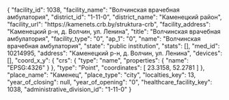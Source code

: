 {
    "facility_id": 1038,
    "facility_name": "Волчинская врачебная амбулатория",
    "district_id": "1-11-0",
    "district_name": "Каменецкий район",
    "facility_url": "https:\/\/kamenets.crb.by\/struktura-crb",
    "facility_address": "Каменецкий р-н, д. Волчин, ул. Ленина",
    "title": "Волчинская врачебная амбулатория",
    "facility_type": "0",
    "ap_1": "0",
    "name": "Волчинская врачебная амбулатория",
    "state": "public institution",
    "stats": [],
    "med_id": 10214995,
    "address": "Каменецкий р-н, д. Волчин, ул. Ленина",
    "devices": [],
    "coord_x_y": {
        "crs": {
            "type": "name",
            "properties": {
                "name": "EPSG:4326"
            }
        },
        "type": "Point",
        "coordinates": [
            23.3158,
            52.2781
        ]
    },
    "place_name": "Каменец",
    "place_type": "city",
    "localties_key": 13,
    "year_of_closing": null,
    "year_of_opening": "0",
    "healthcare_facility_key": 1038,
    "administrative_division_id": "1-11-0"
}